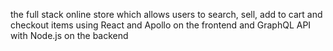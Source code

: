 the full stack online store which allows users to search, sell, add to cart and checkout items using React and Apollo on the frontend and GraphQL API with Node.js on the backend